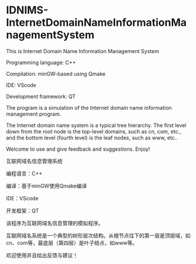 # IDNIMS-InternetDomainNameInformationManagementSystem

This is Internet Domain Name Information Management System

Programming language: C++

Compilation: minGW-based using Qmake

IDE: VScode

Development framework: QT

The program is a simulation of the Internet domain name information management program.

The Internet domain name system is a typical tree hierarchy. The first level down from the root node is the top-level domains, such as cn, com, etc., and the bottom level (fourth level) is the leaf nodes, such as www, etc..

Welcome to use and give feedback and suggestions. Enjoy!

互联网域名信息管理系统

编程语言：C++

编译：基于minGW使用Qmake编译

IDE：VScode

开发框架：QT

该程序为互联网域名信息管理的模拟程序。

互联网域名系统是一个典型的树形层次结构。从根节点往下的第一层是顶层域，如cn、com等，最底层（第四层）是叶子结点，如www等。

欢迎使用并且给出反馈与建议！